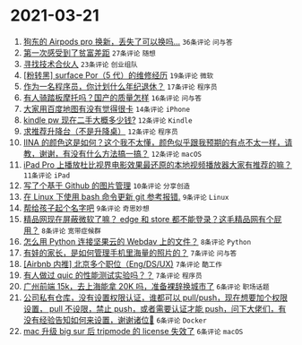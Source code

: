 # 2021-03-21

1. [狗东的 Airpods pro 换新，丢失了可以换吗...](https://www.v2ex.com/t/763574) `36条评论` `问与答`
1. [第一次感受到了贫富差距](https://www.v2ex.com/t/763612) `27条评论` `随想`
1. [寻找技术合伙人](https://www.v2ex.com/t/763629) `23条评论` `创业组队`
1. [[粉转黑] surface Por（5 代）的维修经历](https://www.v2ex.com/t/763600) `19条评论` `微软`
1. [作为一名程序员，你计划什么年纪退休？](https://www.v2ex.com/t/763623) `17条评论` `程序员`
1. [有人骑踏板摩托吗？国产的质量怎样](https://www.v2ex.com/t/763591) `16条评论` `问与答`
1. [大家用百度地图有没有觉得很卡](https://www.v2ex.com/t/763610) `14条评论` `iPhone`
1. [kindle pw 现在二手大概多少钱?](https://www.v2ex.com/t/763596) `12条评论` `Kindle`
1. [求推荐升降台（不是升降桌）](https://www.v2ex.com/t/763580) `12条评论` `程序员`
1. [IINA 的颜色这是如何？这个我不太懂，颜色似乎跟我预期的有点不太一样，请教，谢谢，有没有什么方法搞一搞？](https://www.v2ex.com/t/763579) `12条评论` `macOS`
1. [iPad Pro 上播放杜比视界电影效果最还原的本地视频播放器大家有推荐的嘛？](https://www.v2ex.com/t/763633) `11条评论` `iPad`
1. [写了个基于 Github 的图片管理](https://www.v2ex.com/t/763590) `10条评论` `分享创造`
1. [在 Linux 下使用 bash 命令更新 git 参考报错.](https://www.v2ex.com/t/763597) `9条评论` `Linux`
1. [帮给孩子起个名字吧](https://www.v2ex.com/t/763621) `9条评论` `奇思妙想`
1. [精品网现在屏蔽微软了嘛？ edge 和 store 都不能登录？这毛精品网有个屁用？](https://www.v2ex.com/t/763625) `8条评论` `宽带症候群`
1. [怎么用 Python 连接坚果云的 Webdav 上的文件？](https://www.v2ex.com/t/763586) `8条评论` `Python`
1. [有娃的家长，是如何管理手机里海量的照片的？](https://www.v2ex.com/t/763648) `7条评论` `问与答`
1. [[Airbnb 内推] 北京多个职位（Eng/DS/UX)](https://www.v2ex.com/t/763602) `7条评论` `酷工作`
1. [有人做过 quic 的性能测试实验吗？？](https://www.v2ex.com/t/763594) `7条评论` `程序员`
1. [广州前端 15k，去上海能拿 20K 吗，准备裸辞换城市了](https://www.v2ex.com/t/763654) `6条评论` `职场话题`
1. [公司私有仓库，没有设置权限认证，谁都可以 pull/push，现在想要加个权限设置， pull 不设限，禁止 push，或者需要认证才能 push，问下大佬们，有没有经验告知如何来设置，谢谢诸位🙏](https://www.v2ex.com/t/763620) `6条评论` `Docker`
1. [mac 升级 big sur 后 tripmode 的 license 失效了](https://www.v2ex.com/t/763581) `6条评论` `macOS`
